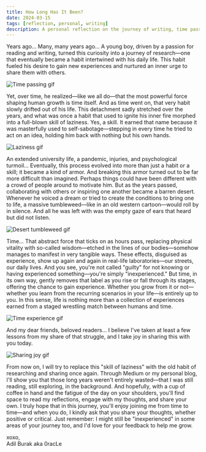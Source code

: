```yaml
---
title: How Long Has It Been?
date: 2024-03-15
tags: [reflection, personal, writing]
description: A personal reflection on the journey of writing, time passing, and returning to old habits.
---
```


Years ago… Many, many years ago… A young boy, driven by a passion for reading and writing, turned this curiosity into a journey of research—one that eventually became a habit intertwined with his daily life. This habit fueled his desire to gain new experiences and nurtured an inner urge to share them with others.

![Time passing gif](https://media4.giphy.com/media/v1.Y2lkPTc5MGI3NjExcHdzYmpvMW9zaDRnNnloYXZmNG80ODR6eTNwbHg4Y2R4OTJndGdxZSZlcD12MV9pbnRlcm5hbF9naWZfYnlfaWQmY3Q9Zw/vSkXRfZ9mjNQY/giphy.gif)

Yet, over time, he realized—like we all do—that the most powerful force shaping human growth is time itself. And as time went on, that very habit slowly drifted out of his life. This detachment sadly stretched over the years, and what was once a habit that used to ignite his inner fire morphed into a full-blown skill of laziness. Yes, a skill. It earned that name because it was masterfully used to self-sabotage—stepping in every time he tried to act on an idea, holding him back with nothing but his own hands.

![Laziness gif](https://media4.giphy.com/media/v1.Y2lkPTc5MGI3NjExbDN3eXNpMmVtMjd3bWR1YmdyNjh4NWpmOXU2YnFvbWRtNjd2OW1qaiZlcD12MV9pbnRlcm5hbF9naWZfYnlfaWQmY3Q9Zw/Z1LYiyIPhnG9O/giphy.gif)

An extended university life, a pandemic, injuries, and psychological turmoil... Eventually, this process evolved into more than just a habit or a skill; it became a kind of armor. And breaking this armor turned out to be far more difficult than imagined. Perhaps things could have been different with a crowd of people around to motivate him. But as the years passed, collaborating with others or inspiring one another became a barren desert. Whenever he voiced a dream or tried to create the conditions to bring one to life, a massive tumbleweed—like in an old western cartoon—would roll by in silence. And all he was left with was the empty gaze of ears that heard but did not listen.

![Desert tumbleweed gif](https://media4.giphy.com/media/v1.Y2lkPTc5MGI3NjExOGY0emNoY2t6aGxlN3o0ZGhneXBjcmNiNTgwc3YzYnRkZTZ4dzdzOCZlcD12MV9pbnRlcm5hbF9naWZfYnlfaWQmY3Q9Zw/SwNG0NVmA1AtO/giphy.gif)

Time… That abstract force that ticks on as hours pass, replacing physical vitality with so-called wisdom—etched in the lines of our bodies—somehow manages to manifest in very tangible ways. These effects, disguised as experience, show up again and again in real-life laboratories—our streets, our daily lives. And you see, you're not called "guilty" for not knowing or having experienced something—you're simply "inexperienced." But time, in its own way, gently removes that label as you rise or fall through its stages, offering the chance to gain experience. Whether you grow from it or not—whether you learn from the recurring scenarios in your life—is entirely up to you. In this sense, life is nothing more than a collection of experiences earned from a staged wrestling match between humans and time.

![Time experience gif](https://media1.giphy.com/media/v1.Y2lkPTc5MGI3NjExMDBmajdmNHpvZG5zd3Q0bjBud3hoNG12eTRmaGkwbmU3eHRzMG1weSZlcD12MV9pbnRlcm5hbF9naWZfYnlfaWQmY3Q9Zw/5VKbvrjxpVJCM/giphy.gif)

And my dear friends, beloved readers… I believe I've taken at least a few lessons from my share of that struggle, and I take joy in sharing this with you today.

![Sharing joy gif](https://media0.giphy.com/media/v1.Y2lkPTc5MGI3NjExaXM1enBvZ2FnOXR2eXkzZTBibWxvbThncjdnMG40OHJldDduZ3lxZSZlcD12MV9pbnRlcm5hbF9naWZfYnlfaWQmY3Q9Zw/3PpTYXF9cSgn2yCiIf/giphy.gif)

From now on, I will try to replace this "skill of laziness" with the old habit of researching and sharing once again. Through Medium or my personal blog, I'll show you that those long years weren't entirely wasted—that I was still reading, still exploring, in the background. And hopefully, with a cup of coffee in hand and the fatigue of the day on your shoulders, you'll find space to read my reflections, engage with my thoughts, and share your own. I truly hope that in this journey, you'll enjoy joining me from time to time—and when you do, I kindly ask that you share your thoughts, whether positive or critical. Just remember: I might still be "inexperienced" in some areas of your journey too, and I'd love for your feedback to help me grow.

xoxo,  
Adil Burak aka 0racLe 